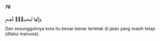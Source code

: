 ##### 76

<span class="ayah">وَإِنَّهَا لَبِسَبِيلٍۢ مُّقِيمٍ</span>

<span class="ayah_translation">Dan sesungguhnya kota itu benar-benar terletak di jalan yang masih tetap (dilalui manusia).</span>

